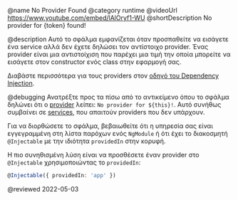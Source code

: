 @name No Provider Found
@category runtime
@videoUrl https://www.youtube.com/embed/lAlOryf1-WU
@shortDescription No provider for {token} found!

@description
Αυτό το σφάλμα εμφανίζεται όταν προσπαθείτε να εισάγετε ένα service αλλά δεν έχετε δηλώσει τον αντίστοιχο provider. Ένας provider είναι μια αντιστοίχιση που παρέχει μια τιμή την οποία μπορείτε να εισάγετε στον constructor ενός class στην εφαρμογή σας.

Διαβάστε περισσότερα για τους providers στον [οδηγό του Dependency Injection](guide/dependency-injection).

@debugging
Ανατρέξτε προς τα πίσω από το αντικείμενο όπου το σφάλμα δηλώνει ότι ο [provider](guide/architecture-services) λείπει: `No provider for ${this}!`. Αυτό συνήθως συμβαίνει σε [services](tutorial/toh-pt4), που απαιτούν providers που δεν υπάρχουν.

Για να διορθώσετε το σφάλμα, βεβαιωθείτε ότι η υπηρεσία σας είναι εγγεγραμμένη στη λίστα παρόχων ενός `NgModule` ή ότι έχει το διακοσμητή `@Injectable` με την ιδιότητα `providedIn` στην κορυφή.

Η πιο συνηθισμένη λύση είναι να προσθέσετε έναν provider στο `@Injectable` χρησιμοποιώντας το `providedIn`:

```typescript
@Injectable({ providedIn: 'app' })
```


@reviewed 2022-05-03